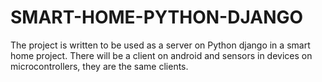 # SMART-HOME-PYTHON-DJANGO
The project is written to be used as a server on Python django in a smart home project. There will be a client on android and sensors in devices on microcontrollers, they are the same clients.
